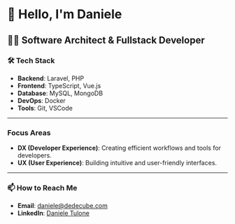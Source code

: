# 👋 Hello, I'm Daniele

## 👨‍💻 Software Architect & Fullstack Developer

### 🛠️ Tech Stack

- **Backend**: Laravel, PHP
- **Frontend**: TypeScript, Vue.js
- **Database**: MySQL, MongoDB
- **DevOps**: Docker
- **Tools**: Git, VSCode

---

### Focus Areas

- **DX (Developer Experience)**: Creating efficient workflows and tools for developers.
- **UX (User Experience)**: Building intuitive and user-friendly interfaces.

---

### 📫 How to Reach Me

- **Email**: daniele@dedecube.com
- **LinkedIn**: [Daniele Tulone](https://www.linkedin.com/in/daniele-tulone-994b38173/)

